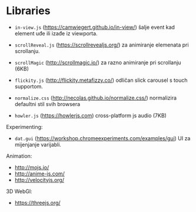 # Libraries

* `in-view.js` (https://camwiegert.github.io/in-view/) šalje event kad element uđe ili izađe iz viewporta.
* `scrollReveal.js` (https://scrollrevealjs.org/) za animiranje elemenata pri scrollanju.
* `scrollMagic` (http://scrollmagic.io/) za razno animiranje pri scrollanju (6KB)
* `flickity.js` (http://flickity.metafizzy.co/) odličan slick carousel s touch supportom.

* `normalize.css` (http://necolas.github.io/normalize.css/) normalizira defaultni stil svih browsera

* `howler.js` (https://howlerjs.com) cross-platform js audio (7KB)

Experimenting:
* `dat.gui` (https://workshop.chromeexperiments.com/examples/gui) UI za mijenjanje varijabli.

Animation:
* http://mojs.io/
* http://anime-js.com/
* http://velocityjs.org/

3D WebGl:
* https://threejs.org/
